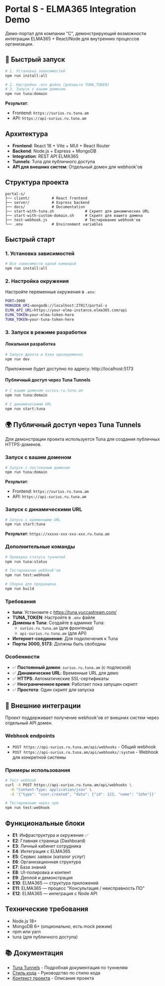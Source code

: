 # Portal S - ELMA365 Integration Demo

Демо-портал для компании "С", демонстрирующий возможности интеграции ELMA365 + React/Node для внутренних процессов организации.

## 🚀 Быстрый запуск

```bash
# 1. Установка зависимостей
npm run install:all

# 2. Настройка .env файла (добавьте TUNA_TOKEN)
# 3. Запуск с вашим доменом
npm run tuna:domain
```

**Результат**:

- Frontend: `https://surius.ru.tuna.am`
- API: `https://api-surius.ru.tuna.am`

## Архитектура

- **Frontend**: React 18 + Vite + MUI + React Router
- **Backend**: Node.js + Express + MongoDB
- **Integration**: REST API ELMA365
- **Tunnels**: Tuna для публичного доступа
- **API для внешних систем**: Отдельный домен для webhook'ов

## Структура проекта

```
portal-s/
├── client/          # React frontend
├── server/          # Express backend
├── docs/            # Documentation
├── start-with-tuna.sh              # Скрипт для динамических URL
├── start-with-custom-domain.sh     # Скрипт для вашего домена
├── test-webhook.js                 # Тестирование webhook'ов
└── .env             # Environment variables
```

## Быстрый старт

### 1. Установка зависимостей

```bash
# Все зависимости одной командой
npm run install:all
```

### 2. Настройка окружения

Настройте переменные окружения в `.env`:

```bash
PORT=3000
MONGODB_URI=mongodb://localhost:27017/portal-s
ELMA_API_URL=https://your-elma-instance.elma365.com/api
ELMA_TOKEN=your-elma-token-here
TUNA_TOKEN=your-tuna-token-here
```

### 3. Запуск в режиме разработки

#### Локальная разработка

```bash
# Запуск фронта и бэка одновременно
npm run dev
```

Приложение будет доступно по адресу: http://localhost:5173

#### Публичный доступ через Tuna Tunnels

```bash
# С вашим доменом surius.ru.tuna.am
npm run tuna:domain

# С динамическими URL
npm run start:tuna
```

## 🌍 Публичный доступ через Tuna Tunnels

Для демонстрации проекта используется Tuna для создания публичных HTTPS-доменов.

### Запуск с вашим доменом

```bash
# Запуск с постоянным доменом
npm run tuna:domain
```

**Результат**:

- Frontend: `https://surius.ru.tuna.am`
- API: `https://api-surius.ru.tuna.am`

### Запуск с динамическими URL

```bash
# Запуск с временными URL
npm run start:tuna
```

**Результат**: `https://xxxxx-xxx-xxx-xxx.ru.tuna.am`

### Дополнительные команды

```bash
# Проверка статуса туннелей
npm run tuna:status

# Тестирование webhook'ов
npm run test:webhook

# Сборка для продакшена
npm run build
```

### Требования

- **tuna**: Установите с https://tuna.yuccastream.com/
- **TUNA_TOKEN**: Настройте в `.env` файле
- **Домены в Tuna**: Создайте в админке Tuna:
  - `surius.ru.tuna.am` (для фронтенда)
  - `api-surius.ru.tuna.am` (для API)
- **Интернет-соединение**: Для подключения к Tuna
- **Порты 3000, 5173**: Должны быть свободны

### Особенности

- ✅ **Постоянный домен**: `surius.ru.tuna.am` (с подпиской)
- ✅ **Динамические URL**: Временные URL для демо
- ✅ **HTTPS**: Автоматические SSL-сертификаты
- ✅ **Неограниченное время**: Работает пока запущен скрипт
- ✅ **Простота**: Один скрипт для запуска

## 🔌 Внешние интеграции

Проект поддерживает получение webhook'ов от внешних систем через отдельный API домен.

### Webhook endpoints

- `POST https://api-surius.ru.tuna.am/api/webhooks` - Общий webhook
- `POST https://api-surius.ru.tuna.am/api/webhooks/:system` - Webhook для конкретной системы

### Примеры использования

```bash
# Тест webhook
curl -X POST https://api-surius.ru.tuna.am/api/webhooks \
  -H "Content-Type: application/json" \
  -d '{"type": "user.created", "data": {"id": 123, "name": "John"}}'

# Тестирование через npm
npm run test:webhook
```

## Функциональные блоки

- **E1**: Инфраструктура и окружение ✅
- **E2**: Главная страница (Dashboard)
- **E3**: Личный кабинет сотрудника
- **E4**: Интеграция с ELMA365
- **E5**: Сервис заявок (каталог услуг)
- **E6**: Организационная структура
- **E7**: База знаний
- **E8**: UI-полировка и контент
- **E9**: Деплой и демонстрация
- **E10**: ELMA365 — структура приложений
- **E11**: ELMA365 — процесс "Консультация / неисправность ПО"
- **E12**: ELMA365 — интеграция с Node API

## Технические требования

- Node.js 18+
- MongoDB 6+ (опционально, есть mock режим)
- npm или yarn
- tuna (для публичного доступа)

## 📚 Документация

- [Tuna Tunnels](TUNA_README.md) - Подробная документация по туннелям
- [Стиль кода](docs/STYLE_GUIDE.md) - Руководство по стилю кода
- [Контекст проекта](docs/PROJECT_CONTEXT.md) - Описание проекта
